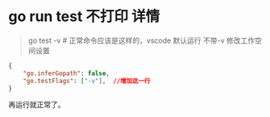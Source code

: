 # go run test 不打印 详情
> go test -v # 正常命令应该是这样的，vscode 默认运行 不带-v
修改工作空间设置
```json
{
    "go.inferGopath": false,
    "go.testFlags": ["-v"],  //增加这一行
}
```
再运行就正常了。

